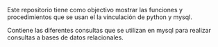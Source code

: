 Este repositorio tiene  como objectivo mostrar las funciones y procedimientos que se usan el la vinculación de  python y mysql.

Contiene las diferentes consultas que se utilizan en mysql para realizar consultas a bases de datos relacionales.
